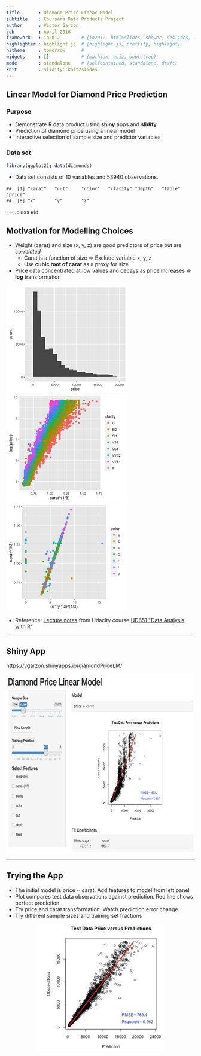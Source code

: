 ```yaml
---
title       : Diamond Price Linear Model
subtitle    : Coursera Data Products Project
author      : Victor Garzon
job         : April 2016
framework   : io2012        # {io2012, html5slides, shower, dzslides, ...}
highlighter : highlight.js  # {highlight.js, prettify, highlight}
hitheme     : tomorrow      # 
widgets     : []            # {mathjax, quiz, bootstrap}
mode        : standalone    # {selfcontained, standalone, draft}
knit        : slidify::knit2slides
---
```


## Linear Model for Diamond Price Prediction 

### Purpose

- Demonstrate R data product using **shiny** apps and **slidify**
- Prediction of diamond price using a linear model
- Interactive selection of sample size and predictor variables 

### Data set


```r
library(ggplot2); data(diamonds)
```

- Data set consists of 10 variables and 53940 observations.


```
##  [1] "carat"   "cut"     "color"   "clarity" "depth"   "table"   "price"  
##  [8] "x"       "y"       "z"
```

--- .class #id 

## Motivation for Modelling Choices

- Weight (carat) and size (x, y, z) are good predictors of price but are *correlated*
  + Carat is a function of size => Exclude variable x, y, z
  + Use **cubic root of carat** as a proxy for size
- Price data concentrated at low values and decays as price increases => **log** transformation

![plot of chunk unnamed-chunk-3](assets/fig/unnamed-chunk-3-1.png)![plot of chunk unnamed-chunk-3](assets/fig/unnamed-chunk-3-2.png)![plot of chunk unnamed-chunk-3](assets/fig/unnamed-chunk-3-3.png)

- Reference: [Lecture notes][LN] from Udacity course [UD651 "Data Analysis with R"][UD]

[LN]: https://s3.amazonaws.com/udacity-hosted-downloads/ud651/EDAL6Notes.pdf "UD651 Lecture Notes"
[UD]: https://www.udacity.com/course/data-analysis-with-r--ud651 "UD651 Data Analysis with R"


---

## Shiny App

https://vgarzon.shinyapps.io/diamondPriceLM/

<div style='text-align: center;'>
    <img height='480' src="assets/img/diamondPriceApp.jpg"/>
</div>

---

## Trying the App

- The initial model is price ~ carat.  Add features to model from left panel
- Plot compares test data observations against prediction.  Red line shows perfect prediction
- Try price and carat transformation.  Watch prediction error change
- Try different sample sizes and training set fractions

<div style='text-align: center;'>
    <img height=340 src="assets/img/testDataVPred.jpg"/>
</div>
 
